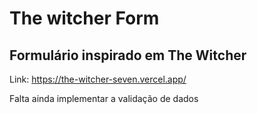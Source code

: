 # The witcher Form
## Formulário inspirado em The Witcher
Link: https://the-witcher-seven.vercel.app/

Falta ainda implementar a validação de dados